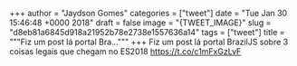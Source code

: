 
+++
author = "Jaydson Gomes"
categories = ["tweet"]
date = "Tue Jan 30 15:46:48 +0000 2018"
draft = false
image = "{TWEET_IMAGE}"
slug = "d8eb81a6845d918a21952b78e2738e1557636a14"
tags = ["tweet"]
title = """Fiz um post lá portal Bra..."""
+++
Fiz um post lá portal BrazilJS sobre 3 coisas legais que chegam no ES2018 https://t.co/c1mFxGzLvF

